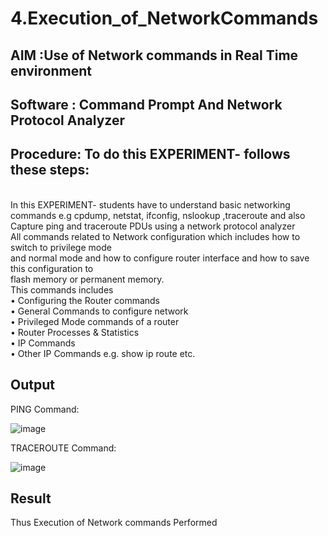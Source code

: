 # 4.Execution_of_NetworkCommands
## AIM :Use of Network commands in Real Time environment
## Software : Command Prompt And Network Protocol Analyzer
## Procedure: To do this EXPERIMENT- follows these steps:
<BR>
In this EXPERIMENT- students have to understand basic networking commands e.g cpdump, netstat, ifconfig, nslookup ,traceroute and also Capture ping and traceroute PDUs using a network protocol analyzer 
<BR>
All commands related to Network configuration which includes how to switch to privilege mode
<BR>
and normal mode and how to configure router interface and how to save this configuration to
<BR>
flash memory or permanent memory.
<BR>
This commands includes
<BR>
• Configuring the Router commands
<BR>
• General Commands to configure network
<BR>
• Privileged Mode commands of a router 
<BR>
• Router Processes & Statistics
<BR>
• IP Commands
<BR>
• Other IP Commands e.g. show ip route etc.
<BR>

## Output

PING Command:

![image](https://github.com/ThakshaRishi/4.Execution_of_NetworkCommends/assets/144870423/59fd9d63-dc2b-44f2-b699-879386faa742)

TRACEROUTE Command:

![image](https://github.com/ThakshaRishi/4.Execution_of_NetworkCommends/assets/144870423/076452f1-3ecf-4326-869b-944a8be9bcae)

## Result
Thus Execution of Network commands Performed 
